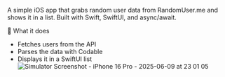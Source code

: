 A simple iOS app that grabs random user data from RandomUser.me and shows it in a list. Built with Swift, SwiftUI, and async/await.

🔧 What it does
- Fetches users from the API
- Parses the data with Codable
- Displays it in a SwiftUI list
![Simulator Screenshot - iPhone 16 Pro - 2025-06-09 at 23 01 05](https://github.com/user-attachments/assets/64b5c30f-3269-4b6c-aba4-78a75a76d7f6)
